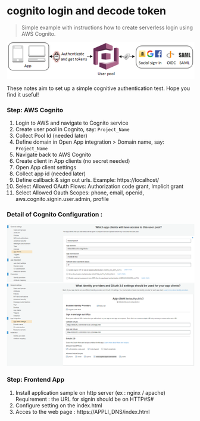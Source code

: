 # cognito login and decode token

> Simple example with instructions how to create serverless login using AWS Cognito.

![Overview](https://github.com/TJarriault/auth-Cognito-Userpool/blob/master/img/cognito-userpool.png)

These notes aim to set up a simple cognitive authentication test. Hope you find it useful!

### Step: AWS Cognito

1. Login to AWS and navigate to Cognito service
2. Create user pool in Cognito, say: `Project_Name`
3. Collect Pool Id (needed later)
4. Define domain in Open App integration > Domain name, say: `Project_Name`
5. Navigate back to AWS Cognito
6. Create client in App clients (no secret needed)
7. Open App client settings
8. Collect app id (needed later)
9. Define callback & sign out urls. Example: https://localhost/
10. Select Allowed OAuth Flows: Authorization code grant, Implicit grant
11. Select Allowed Oauth Scopes: phone, email, openid, aws.cognito.signin.user.admin, profile

### Detail of Cognito Configuration :
![Overview](https://github.com/TJarriault/auth-Cognito-Userpool/blob/master/img/cognito-app-client.png)
![Overview](https://github.com/TJarriault/auth-Cognito-Userpool/blob/master/img/cognito-client-setting.png)
### Step: Frontend App

1. Install application sample on http server (ex : nginx / apache)
     Requirement : the URL for signin should be on HTTP#S#
2. Configure setting on the index.html
3. Acces to the web page : https://APPLI_DNS/index.html

